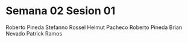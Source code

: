 # Semana 02 Sesion 01

Roberto Pineda
Stefanno Rossel
Helmut Pacheco
Roberto Pineda 
Brian Nevado
Patrick Ramos

